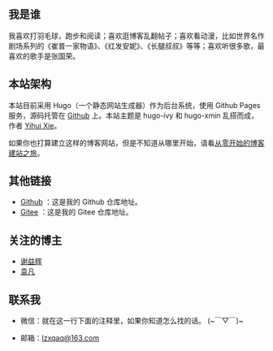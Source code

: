 ---
---

## 我是谁

我喜欢打羽毛球，跑步和阅读；喜欢逛博客乱翻帖子；喜欢看动漫，比如世界名作剧场系列的《崔普一家物语》、《红发安妮》、《长腿叔叔》等等；喜欢听很多歌，最喜欢的歌手是张国荣。

## 本站架构

本站目前采用 Hugo（一个静态网站生成器）作为后台系统，使用 Github Pages 服务，源码托管在 [Github](https://github.com/lzxqaq/source_lzxqaq.git) 上。本站主题是 hugo-ivy 和 hugo-xmin 乱搭而成，作者 [Yihui Xie](https://yihui.org/)。  

如果你也打算建立这样的博客网站，但是不知道从哪里开始，请看[从零开始的博客建站之旅](https://lzxqaq.com/series/%E4%BB%8E%E9%9B%B6%E5%BC%80%E5%A7%8B%E7%9A%84%E5%8D%9A%E5%AE%A2%E5%BB%BA%E7%AB%99%E4%B9%8B%E6%97%85/)。

## 其他链接

* [Github](https://github.com/lzxqaq) ：这是我的 Github 仓库地址。
* [Gitee](https://gitee.com/lzxqaq) ：这是我的 Gitee 仓库地址。

## 关注的博主

* [谢益辉](https://yihui.org)
* [袁凡](https://yuanfan.rbind.io)

## 联系我
* 微信：就在这一行下面的注释里，如果你知道怎么找的话。 (~￣▽￣)~
<!-- * 微信号：BaiGei-Wan -->
* 邮箱：[lzxqaq@163.com](mailto:lzxqaq@163.com) 